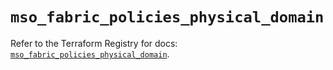 # `mso_fabric_policies_physical_domain`

Refer to the Terraform Registry for docs: [`mso_fabric_policies_physical_domain`](https://registry.terraform.io/providers/ciscodevnet/mso/1.5.3/docs/resources/fabric_policies_physical_domain).
